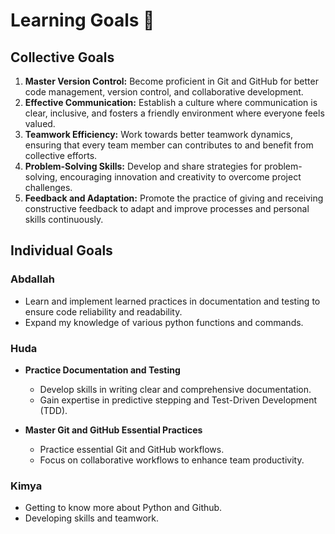 # Learning Goals 🏹

## Collective Goals

  1. **Master Version Control:** Become proficient in Git and GitHub for better
  code management, version control, and collaborative development.
  2. **Effective Communication:** Establish a culture where communication is
  clear, inclusive, and fosters a friendly environment where everyone feels valued.
  3. **Teamwork Efficiency:** Work towards better teamwork dynamics, ensuring that
  every team member can contributes to and benefit from collective efforts.
  4. **Problem-Solving Skills:** Develop and share strategies for problem-solving,
  encouraging innovation and creativity to overcome project challenges.
  5. **Feedback and Adaptation:** Promote the practice of giving and receiving
  constructive feedback to adapt and improve processes and personal skills continuously.

## Individual Goals

### **Abdallah**
  
- Learn and implement learned practices in documentation and testing to ensure
  code reliability and readability.
- Expand my knowledge of various python functions and commands.

### **Huda**

- **Practice Documentation and Testing**

  - Develop skills in writing clear and comprehensive documentation.
  - Gain expertise in predictive stepping and Test-Driven Development (TDD).

- **Master Git and GitHub Essential Practices**

  - Practice essential Git and GitHub workflows.
  - Focus on collaborative workflows to enhance team productivity.

### **Kimya**
  
- Getting to know more about Python and Github.
- Developing skills and teamwork.
